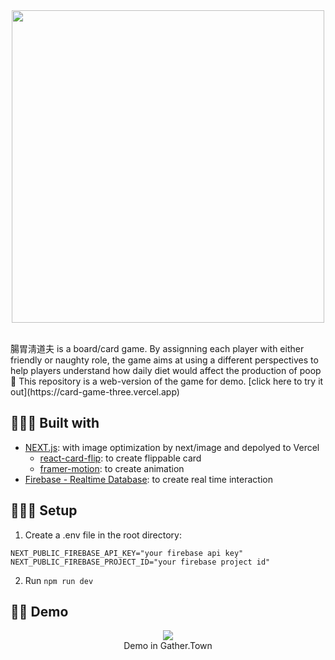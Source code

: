   <br/>
  <br/>

<p align="center">
  <img src="https://i.imgur.com/Kw1jNsx.png" width="500">
  <br/>  <br/>

</p>
腸胃淸道夫 is a board/card game. By assignning each player with either friendly or naughty role, the game aims at using a different perspectives to help players understand how daily diet would affect the production of poop 💩  This repository is a web-version of the game for demo. [click here to try it out](https://card-game-three.vercel.app)


## 👷🏻‍♀️ Built with
* [NEXT.js](https://nextjs.org/): with image optimization by next/image and depolyed to Vercel
  * [react-card-flip](https://github.com/AaronCCWong/react-card-flip): to create flippable card
  * [framer-motion](https://www.framer.com/motion/): to create animation 
* [Firebase - Realtime Database](https://firebase.google.com/products/realtime-database?gclid=Cj0KCQjw5uWGBhCTARIsAL70sLKo0T-JG_SZloOtyD3EsDHui0EcC_WoK2k5U7nyZA6vTMmkzANna6MaAhukEALw_wcB&gclsrc=aw.ds): to create real time interaction


## 👩🏻‍💻 Setup
1. Create a .env file in the root directory: 
```
NEXT_PUBLIC_FIREBASE_API_KEY="your firebase api key"
NEXT_PUBLIC_FIREBASE_PROJECT_ID="your firebase project id"
```
2. Run `npm run dev`


## 🤹‍♀️ Demo 
<p align="center">
  <img src="demo.gif" >
  <br/>
  Demo in Gather.Town
</p>
